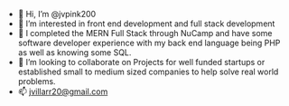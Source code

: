 - 👋 Hi, I’m @jvpink200
- 👀 I’m interested in front end development and full stack development
- 🌱 I completed the MERN Full Stack through NuCamp and have some software developer experience with my back end language being PHP as well as knowing some SQL. 
- 💞️ I’m looking to collaborate on Projects for well funded startups or established small to medium sized companies to help solve real world problems.
- 📫 jvillarr20@gmail.com

<!---
jvpink200/jvpink200 is a ✨ special ✨ repository because its `README.md` (this file) appears on your GitHub profile.
You can click the Preview link to take a look at your changes.
--->
